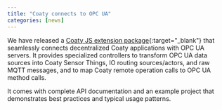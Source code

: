 ```yaml
---
title: "Coaty connects to OPC UA"
categories: [news]
---
```


We have released a [Coaty JS extension
package](https://github.com/coatyio/connector.opc-ua.js){:target="_blank"} that
seamlessly connects decentralized Coaty applications with OPC UA servers. It
provides specialized controllers to transform OPC UA data sources into Coaty
Sensor Things, IO routing sources/actors, and raw MQTT messages, and to map
Coaty remote operation calls to OPC UA method calls.

It comes with complete API documentation and an example project that
demonstrates best practices and typical usage patterns.

